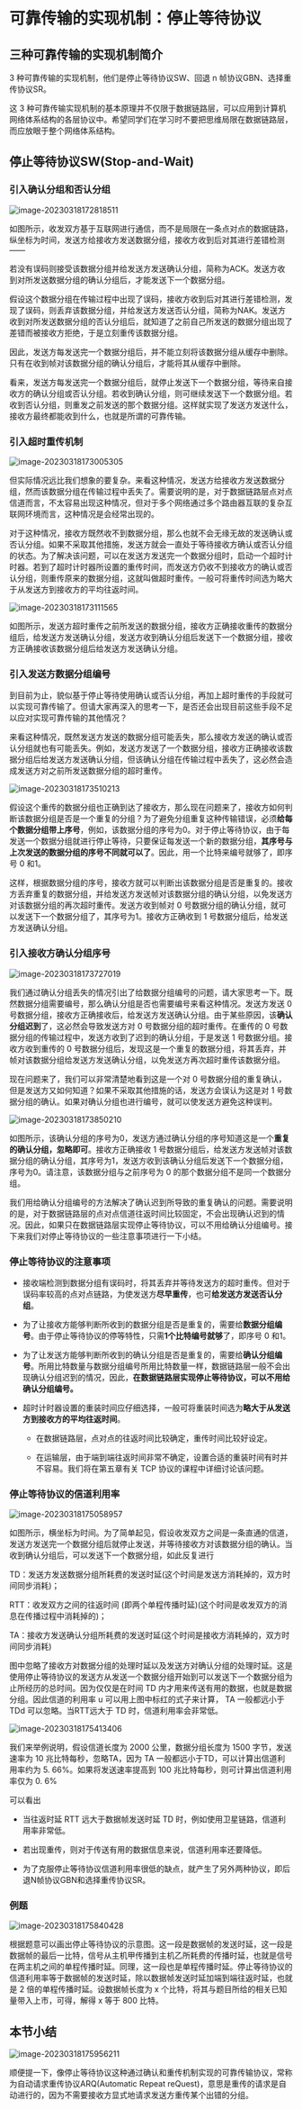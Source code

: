 # 可靠传输的实现机制：停止等待协议



## 三种可靠传输的实现机制简介

3 种可靠传输的实现机制，他们是停止等待协议SW、回退 n 帧协议GBN、选择重传协议SR。

这 3 种可靠传输实现机制的基本原理并不仅限于数据链路层，可以应用到计算机网络体系结构的各层协议中。希望同学们在学习时不要把思维局限在数据链路层，而应放眼于整个网络体系结构。

## 停止等待协议SW(Stop-and-Wait)

### 引入确认分组和否认分组

![image-20230318172818511](./assets/image-20230318172818511.png)

如图所示，收发双方基于互联网进行通信，而不是局限在一条点对点的数据链路，纵坐标为时间，发送方给接收方发送数据分组，接收方收到后对其进行差错检测——

若没有误码则接受该数据分组并给发送方发送确认分组，简称为ACK。发送方收到对所发送数据分组的确认分组后，才能发送下一个数据分组。

假设这个数据分组在传输过程中出现了误码，接收方收到后对其进行差错检测，发现了误码，则丢弃该数据分组，并给发送方发送否认分组，简称为NAK。发送方收到对所发送数据分组的否认分组后，就知道了之前自己所发送的数据分组出现了差错而被接收方拒绝，于是立刻重传该数据分组。

因此，发送方每发送完一个数据分组后，并不能立刻将该数据分组从缓存中删除。只有在收到帧对该数据分组的确认分组后，才能将其从缓存中删除。

看来，发送方每发送完一个数据分组后，就停止发送下一个数据分组，等待来自接收方的确认分组或否认分组。若收到确认分组，则可继续发送下一个数据分组。若收到否认分组，则重发之前发送的那个数据分组。这样就实现了发送方发送什么，接收方最终都能收到什么，也就是所谓的可靠传输。

### 引入超时重传机制

![image-20230318173005305](./assets/image-20230318173005305.png)

但实际情况远比我们想象的要复杂。来看这种情况，发送方给接收方发送数据分组，然而该数据分组在传输过程中丢失了。需要说明的是，对于数据链路层点对点信道而言，不太容易出现这种情况，但对于多个网络通过多个路由器互联的复杂互联网环境而言，这种情况是会经常出现的。

对于这种情况，接收方既然收不到数据分组，那么也就不会无缘无故的发送确认或否认分组。如果不采取其他措施，发送方就会一直处于等待接收方确认或否认分组的状态。为了解决该问题，可以在发送方发送完一个数据分组时，启动一个超时计时器。若到了超时计时器所设置的重传时间，而发送方仍收不到接收方的确认或否认分组，则重传原来的数据分组，这就叫做超时重传。一般可将重传时间选为略大于从发送方到接收方的平均往返时间。

![image-20230318173111565](./assets/image-20230318173111565.png)

如图所示，发送方超时重传之前所发送的数据分组，接收方正确接收重传的数据分组后，给发送方发送确认分组，发送方收到确认分组后发送下一个数据分组，接收方正确接收该数据分组后给发送方发送确认分组。

### 引入发送方数据分组编号

到目前为止，貌似基于停止等待使用确认或否认分组，再加上超时重传的手段就可以实现可靠传输了。但请大家再深入的思考一下，是否还会出现目前这些手段不足以应对实现可靠传输的其他情况？

来看这种情况，既然发送方发送的数据分组可能丢失，那么接收方发送的确认或否认分组就也有可能丢失。例如，发送方发送了一个数据分组，接收方正确接收该数据分组后给发送方发送确认分组，但该确认分组在传输过程中丢失了，这必然会造成发送方对之前所发送数据分组的超时重传。

![image-20230318173510213](./assets/image-20230318173510213.png)

假设这个重传的数据分组也正确到达了接收方，那么现在问题来了，接收方如何判断该数据分组是否是一个重复的分组？为了避免分组重复这种传输错误，必须**给每个数据分组带上序号**，例如，该数据分组的序号为0。对于停止等待协议，由于每发送一个数据分组就进行停止等待，只要保证每发送一个新的数据分组，**其序号与上次发送的数据分组的序号不同就可以了**。因此，用一个比特来编号就够了，即序号 0 和1。

这样，根据数据分组的序号，接收方就可以判断出该数据分组是否是重复的。接收方丢弃重复的数据分组，并给发送方发送帧对该数据分组的确认分组，以免发送方对该数据分组的再次超时重传。发送方收到帧对 0 号数据分组的确认分组，就可以发送下一个数据分组了，其序号为1。接收方正确收到 1 号数据分组后，给发送方发送确认分组。

### 引入接收方确认分组序号

![image-20230318173727019](./assets/image-20230318173727019.png)

我们通过确认分组丢失的情况引出了给数据分组编号的问题，请大家思考一下。既然数据分组需要编号，那么确认分组是否也需要编号来看这种情况。发送方发送 0 号数据分组，接收方正确接收后，给发送方发送确认分组。由于某些原因，该**确认分组迟到**了，这必然会导致发送方对 0 号数据分组的超时重传。在重传的 0 号数据分组的传输过程中，发送方收到了迟到的确认分组，于是发送 1 号数据分组。接收方收到重传的 0 号数据分组后，发现这是一个重复的数据分组，将其丢弃，并帧对该数据分组给发送方发送确认分组，以免发送方再次超时重传该数据分组。

现在问题来了，我们可以非常清楚地看到这是一个对 0 号数据分组的重复确认，但是发送方又如何知道？如果不采取其他措施的话，发送方会误认为这是对 1 号数据分组的确认。如果对确认分组也进行编号，就可以使发送方避免这种误判。

![image-20230318173850210](./assets/image-20230318173850210.png)

如图所示，该确认分组的序号为0，发送方通过确认分组的序号知道这是一个**重复的确认分组，忽略即可**。接收方正确接收 1 号数据分组后，给发送方发送帧对该数据分组的确认分组，其序号为1，发送方收到该确认分组后发送下一个数据分组，序号为0。请注意，该数据分组与之前序号为 0 的那个数据分组不是同一个数据分组。

我们用给确认分组编号的方法解决了确认迟到所导致的重复确认的问题。需要说明的是，对于数据链路层的点对点信道往返时间比较固定，不会出现确认迟到的情况。因此，如果只在数据链路层实现停止等待协议，可以不用给确认分组编号。接下来我们对停止等待协议的一些注意事项进行一下小结。

### 停止等待协议的注意事项

- 接收端检测到数据分组有误码时，将其丢弃并等待发送方的超时重传。但对于误码率较高的点对点链路，为使发送方**尽早重传**，也可**给发送方发送否认分组**。

- 为了让接收方能够判断所收到的数据分组是否是重复的，需要给**数据分组编号**。由于停止等待协议的停等特性，只需**1个比特编号就够**了，即序号 0 和1。

- 为了让发送方能够判断所收到的确认分组是否是重复的，需要给**确认分组编号**。所用比特数量与数据分组编号所用比特数量一样，数据链路层一般不会出现确认分组迟到的情况，因此，**在数据链路层实现停止等待协议，可以不用给确认分组编号。**

- 超时计时器设置的重装时间应仔细选择，一般可将重装时间选为**略大于从发送方到接收方的平均往返时间**。

  - 在数据链路层，点对点的往返时间比较确定，重传时间比较好设定。

  - 在运输层，由于端到端往返时间非常不确定，设置合适的重装时间有时并不容易。我们将在第五章有关 TCP 协议的课程中详细讨论该问题。

### 停止等待协议的信道利用率

![image-20230318175058957](./assets/image-20230318175058957.png)

如图所示，横坐标为时间。为了简单起见，假设收发双方之间是一条直通的信道，发送方发送完一个数据分组后就停止发送，并等待接收方对该数据分组的确认。当收到确认分组后，可以发送下一个数据分组，如此反复进行

TD：发送方发送数据分组所耗费的发送时延(这个时间是发送方消耗掉的，双方时间同步消耗)；

 RTT：收发双方之间的往返时间 (即两个单程传播时延)(这个时间是收发双方的消息在传播过程中消耗掉的)；

TA：接收方发送确认分组所耗费的发送时延(这个时间是接收方消耗掉的，双方时间同步消耗)

 图中忽略了接收方对数据分组的处理时延以及发送方对确认分组的处理时延。这是使用停止等待协议的发送方从发送一个数据分组开始到可以发送下一个数据分组为止所经历的总时间。因为仅仅是在时间 TD 内才用来传送有用的数据，也就是数据分组。因此信道的利用率 u 可以用上图中标红的式子来计算， TA 一般都远小于 TDd 可以忽略。当RTT远大于 TD 时，信道利用率会非常低。

![image-20230318175413406](./assets/image-20230318175413406.png)

我们来举例说明，假设信道长度为 2000 公里，数据分组长度为 1500 字节，发送速率为 10 兆比特每秒，忽略TA，因为 TA 一般都远小于TD，可以计算出信道利用率约为 5. 66%。如果将发送速率提高到 100 兆比特每秒，则可计算出信道利用率仅为 0. 6%

可以看出

- 当往返时延 RTT 远大于数据帧发送时延 TD 时，例如使用卫星链路，信道利用率非常低。

- 若出现重传，则对于传送有用的数据信息来说，信道利用率还要降低。

- 为了克服停止等待协议信道利用率很低的缺点，就产生了另外两种协议，即后退N帧协议GBN和选择重传协议SR。

### 例题

![image-20230318175840428](./assets/image-20230318175840428.png)

根据题意可以画出停止等待协议的示意图。这一段是数据帧的发送时延，这一段是数据帧的最后一比特，信号从主机甲传播到主机乙所耗费的传播时延，也就是信号在两主机之间的单程传播时延。同理，这一段也是单程传播时延。停止等待协议的信道利用率等于数据帧的发送时延，除以数据帧发送时延加端到端往返时延，也就是 2 倍的单程传播时延。设数据帧长度为 x 个比特，将其与题目所给的相关已知量带入上市，可得，解得 x 等于 800 比特。

## 本节小结

![image-20230318175956211](./assets/image-20230318175956211.png)

顺便提一下，像停止等待协议这种通过确认和重传机制实现的可靠传输协议，常称为自动请求重传协议ARQ(Automatic Repeat reQuest)，意思是重传的请求是自动进行的，因为不需要接收方显式地请求发送方重传某个出错的分组。